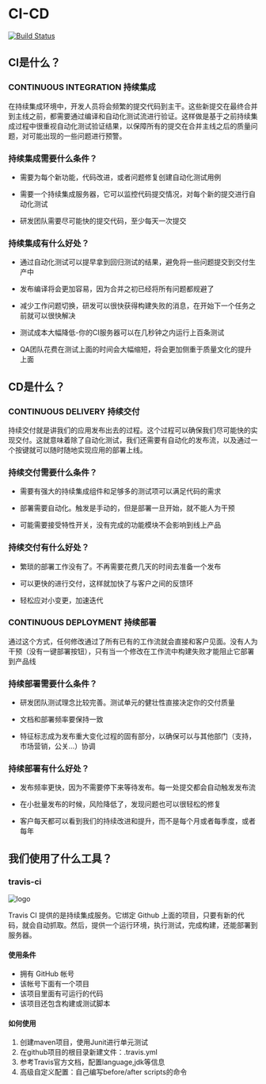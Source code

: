 # CI-CD
[![Build Status](https://travis-ci.org/zhaoying98sjtu/CI-CD.svg?branch=master)](https://travis-ci.org/zhaoying98sjtu/CI-CD)
## CI是什么？
### CONTINUOUS INTEGRATION  持续集成
 在持续集成环境中，开发人员将会频繁的提交代码到主干。这些新提交在最终合并到主线之前，都需要通过编译和自动化测试流进行验证。这样做是基于之前持续集成过程中很重视自动化测试验证结果，以保障所有的提交在合并主线之后的质量问题，对可能出现的一些问题进行预警。

### 持续集成需要什么条件？
+ 需要为每个新功能，代码改进，或者问题修复创建自动化测试用例

+ 需要一个持续集成服务器，它可以监控代码提交情况，对每个新的提交进行自动化测试

+ 研发团队需要尽可能快的提交代码，至少每天一次提交

### 持续集成有什么好处？
+ 通过自动化测试可以提早拿到回归测试的结果，避免将一些问题提交到交付生产中

+ 发布编译将会更加容易，因为合并之初已经将所有问题都规避了

+ 减少工作问题切换，研发可以很快获得构建失败的消息，在开始下一个任务之前就可以很快解决

+ 测试成本大幅降低-你的CI服务器可以在几秒钟之内运行上百条测试

+ QA团队花费在测试上面的时间会大幅缩短，将会更加侧重于质量文化的提升上面

## CD是什么？
### CONTINUOUS DELIVERY 持续交付
持续交付就是讲我们的应用发布出去的过程。这个过程可以确保我们尽可能快的实现交付。这就意味着除了自动化测试，我们还需要有自动化的发布流，以及通过一个按键就可以随时随地实现应用的部署上线。

### 持续交付需要什么条件？
+ 需要有强大的持续集成组件和足够多的测试项可以满足代码的需求

+ 部署需要自动化。触发是手动的，但是部署一旦开始，就不能人为干预

+ 可能需要接受特性开关，没有完成的功能模块不会影响到线上产品

### 持续交付有什么好处？
+ 繁琐的部署工作没有了。不再需要花费几天的时间去准备一个发布

+ 可以更快的进行交付，这样就加快了与客户之间的反馈环

+ 轻松应对小变更，加速迭代

### CONTINUOUS DEPLOYMENT 持续部署
通过这个方式，任何修改通过了所有已有的工作流就会直接和客户见面。没有人为干预（没有一键部署按钮），只有当一个修改在工作流中构建失败才能阻止它部署到产品线

### 持续部署需要什么条件？
+ 研发团队测试理念比较完善。测试单元的健壮性直接决定你的交付质量

+ 文档和部署频率要保持一致

+ 特征标志成为发布重大变化过程的固有部分，以确保可以与其他部门（支持，市场营销，公关…）协调

### 持续部署有什么好处？
+ 发布频率更快，因为不需要停下来等待发布。每一处提交都会自动触发发布流

+ 在小批量发布的时候，风险降低了，发现问题也可以很轻松的修复

+ 客户每天都可以看到我们的持续改进和提升，而不是每个月或者每季度，或者每年


## 我们使用了什么工具？

### travis-ci
![logo](https://cdn.stephencode.com/article/travis/travis.jpg)

Travis CI 提供的是持续集成服务。它绑定 Github 上面的项目，只要有新的代码，就会自动抓取。然后，提供一个运行环境，执行测试，完成构建，还能部署到服务器。

#### 使用条件
+ 拥有 GitHub 帐号
+ 该帐号下面有一个项目
+ 该项目里面有可运行的代码
+ 该项目还包含构建或测试脚本

#### 如何使用
1. 创建maven项目，使用Junit进行单元测试
2. 在github项目的根目录新建文件：.travis.yml
3. 参考Travis官方文档，配置language,jdk等信息
4. 高级自定义配置：自己编写before/after scripts的命令
